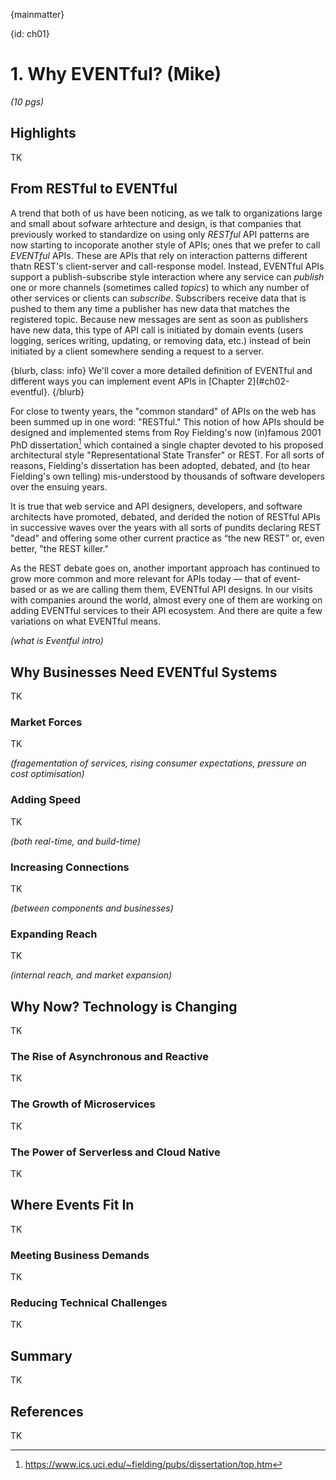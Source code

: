 {mainmatter}

{id: ch01}
# 1. Why EVENTful? (Mike)

*(10 pgs)*

## Highlights
TK

## From RESTful to EVENTful 
A trend that both of us have been noticing, as we talk to organizations large and small about sofware arhtecture and design, is that companies that previously worked to standardize on using only _RESTful_ API patterns are now starting to incoporate another style of APIs; ones that we prefer to call _EVENTful_ APIs. These are APIs that rely on interaction patterns different thatn REST's client-server and call-response model. Instead, EVENTful APIs support a publish-subscribe style interaction where any service can _publish_ one or more channels (sometimes called _topics_) to which any number of other services or clients can _subscribe_. Subscribers receive data that is pushed to them any time a publisher has new data that matches the registered topic. Because new messages are sent as soon as publishers have new data, this type of API call is initiated by domain events (users logging, serices writing, updating, or removing data, etc.) instead of bein initiated by a client somewhere sending a request to a server.

{blurb, class: info}
We'll cover a more detailed definition of EVENTful and different ways you can implement event APIs in [Chapter 2](#ch02-eventful}.
{/blurb}

For close to twenty years, the "common standard" of APIs on the web has been summed up in one word: "RESTful." This notion of how APIs should be designed and implemented stems from Roy Fielding's now (in)famous 2001 PhD dissertation[^ch01-fielding] which contained a single chapter devoted to his proposed architectural style "Representational State Transfer" or REST. For all sorts of reasons, Fielding's dissertation has been adopted, debated, and (to hear Fielding's own telling) mis-understood by thousands of software developers over the ensuing years. 

[^ch01-fielding]: <https://www.ics.uci.edu/~fielding/pubs/dissertation/top.htm>

It is true that web service and API designers, developers, and software architects have promoted, debated, and derided the notion of RESTful APIs in successive waves over the years with all sorts of pundits declaring REST "dead" and offering some other current practice as “the new REST” or, even better, "the REST killer."  

As the REST debate goes on, another important approach has continued to grow more common and more relevant for APIs today — that of event-based or as we are calling them them, EVENTful API designs. In our visits with companies around the world, almost every one of them are working on adding EVENTful services to their API ecosystem. And there are quite a few variations on what EVENTful means. 


*(what is Eventful intro)*

## Why Businesses Need EVENTful Systems
TK

### Market Forces 
TK

*(fragementation of services, rising consumer expectations, pressure on cost optimisation)*

### Adding Speed 
TK

*(both real-time, and build-time)*

### Increasing Connections 
TK

*(between components and businesses)*

### Expanding Reach 
TK

*(internal reach, and market expansion)*

## Why Now? Technology is Changing
TK

### The Rise of Asynchronous and Reactive 
TK

### The Growth of Microservices 
TK

### The Power of Serverless and Cloud Native
TK

## Where Events Fit In
TK

### Meeting Business Demands
TK

### Reducing Technical Challenges
TK

## Summary
TK

## References
TK



